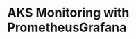 # AKS Monitoring with PrometheusGrafana                                                                                                                                                                                                                                                                                                                                                                                                                                                                                                                       
